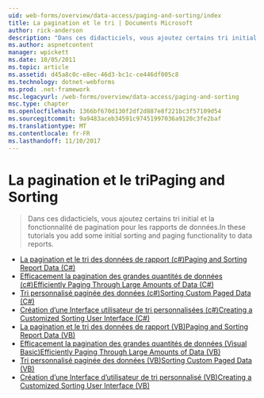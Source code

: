 ```yaml
---
uid: web-forms/overview/data-access/paging-and-sorting/index
title: La pagination et le tri | Documents Microsoft
author: rick-anderson
description: "Dans ces didacticiels, vous ajoutez certains tri initial et la fonctionnalité de pagination pour les rapports de données."
ms.author: aspnetcontent
manager: wpickett
ms.date: 10/05/2011
ms.topic: article
ms.assetid: d45a8c0c-e8ec-46d3-bc1c-ce446df005c8
ms.technology: dotnet-webforms
ms.prod: .net-framework
msc.legacyurl: /web-forms/overview/data-access/paging-and-sorting
msc.type: chapter
ms.openlocfilehash: 1366bf670d130f2df2d887e8f221bc3f57109d54
ms.sourcegitcommit: 9a9483aceb34591c97451997036a9120c3fe2baf
ms.translationtype: MT
ms.contentlocale: fr-FR
ms.lasthandoff: 11/10/2017
---
```

<a name="paging-and-sorting"></a><span data-ttu-id="cbb45-103">La pagination et le tri</span><span class="sxs-lookup"><span data-stu-id="cbb45-103">Paging and Sorting</span></span>
====================
> <span data-ttu-id="cbb45-104">Dans ces didacticiels, vous ajoutez certains tri initial et la fonctionnalité de pagination pour les rapports de données.</span><span class="sxs-lookup"><span data-stu-id="cbb45-104">In these tutorials you add some initial sorting and paging functionality to data reports.</span></span>


- [<span data-ttu-id="cbb45-105">La pagination et le tri des données de rapport (c#)</span><span class="sxs-lookup"><span data-stu-id="cbb45-105">Paging and Sorting Report Data (C#)</span></span>](paging-and-sorting-report-data-cs.md)
- [<span data-ttu-id="cbb45-106">Efficacement la pagination des grandes quantités de données (c#)</span><span class="sxs-lookup"><span data-stu-id="cbb45-106">Efficiently Paging Through Large Amounts of Data (C#)</span></span>](efficiently-paging-through-large-amounts-of-data-cs.md)
- [<span data-ttu-id="cbb45-107">Tri personnalisé paginée des données (c#)</span><span class="sxs-lookup"><span data-stu-id="cbb45-107">Sorting Custom Paged Data (C#)</span></span>](sorting-custom-paged-data-cs.md)
- [<span data-ttu-id="cbb45-108">Création d’une Interface utilisateur de tri personnalisées (c#)</span><span class="sxs-lookup"><span data-stu-id="cbb45-108">Creating a Customized Sorting User Interface (C#)</span></span>](creating-a-customized-sorting-user-interface-cs.md)
- [<span data-ttu-id="cbb45-109">La pagination et le tri des données de rapport (VB)</span><span class="sxs-lookup"><span data-stu-id="cbb45-109">Paging and Sorting Report Data (VB)</span></span>](paging-and-sorting-report-data-vb.md)
- [<span data-ttu-id="cbb45-110">Efficacement la pagination des grandes quantités de données (Visual Basic)</span><span class="sxs-lookup"><span data-stu-id="cbb45-110">Efficiently Paging Through Large Amounts of Data (VB)</span></span>](efficiently-paging-through-large-amounts-of-data-vb.md)
- [<span data-ttu-id="cbb45-111">Tri personnalisé paginée des données (VB)</span><span class="sxs-lookup"><span data-stu-id="cbb45-111">Sorting Custom Paged Data (VB)</span></span>](sorting-custom-paged-data-vb.md)
- [<span data-ttu-id="cbb45-112">Création d’une Interface d’utilisateur de tri personnalisé (VB)</span><span class="sxs-lookup"><span data-stu-id="cbb45-112">Creating a Customized Sorting User Interface (VB)</span></span>](creating-a-customized-sorting-user-interface-vb.md)
